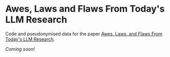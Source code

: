 # Awes, Laws and Flaws From Today's LLM Research

Code and pseudonymised data for the paper [Awes, Laws, and Flaws From Today's LLM Research](https://www.arxiv.org/abs/2408.15409).

_Coming soon!_
